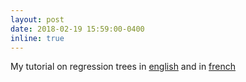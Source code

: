 ```yaml
---
layout: post
date: 2018-02-19 15:59:00-0400
inline: true
---
```


My tutorial on regression trees in [english](/assets/pdf/cart_animation_EN_Feb19_Final.pdf) and in [french](/assets/pdf/cart_animation.pdf)
